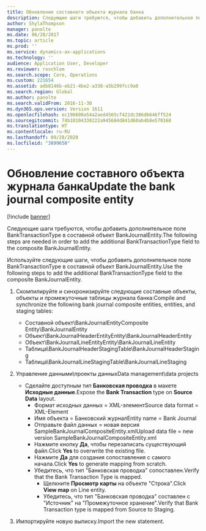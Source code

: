 ```yaml
---
title: Обновление составного объекта журнала банка
description: Следующие шаги требуются, чтобы добавить дополнительное поле BankTransactionType в составной объект BankJournalEntity.
author: ShylaThompson
manager: panolte
ms.date: 06/20/2017
ms.topic: article
ms.prod: ''
ms.service: dynamics-ax-applications
ms.technology: ''
audience: Application User, Developer
ms.reviewer: roschlom
ms.search.scope: Core, Operations
ms.custom: 221654
ms.assetid: adb8146b-eb21-4be2-a338-a5b299fcc9a0
ms.search.region: Global
ms.author: panolte
ms.search.validFrom: 2016-11-30
ms.dyn365.ops.version: Version 1611
ms.openlocfilehash: ec196600a54a2aed4565cf422dc386d6646ff524
ms.sourcegitcommit: 74b10104338222a945684d841d60ab4b8e570168
ms.translationtype: HT
ms.contentlocale: ru-RU
ms.lasthandoff: 09/28/2020
ms.locfileid: "3899650"
---
```

# <a name="update-the-bank-journal-composite-entity"></a><span data-ttu-id="b4407-103">Обновление составного объекта журнала банка</span><span class="sxs-lookup"><span data-stu-id="b4407-103">Update the bank journal composite entity</span></span>

[!include [banner](../includes/banner.md)]

<span data-ttu-id="b4407-104">Следующие шаги требуются, чтобы добавить дополнительное поле BankTransactionType в составной объект BankJournalEntity.</span><span class="sxs-lookup"><span data-stu-id="b4407-104">The following steps are needed in order to add the additional BankTransactionType field to the composite BankJournalEntity.</span></span>

<span data-ttu-id="b4407-105">Используйте следующие шаги, чтобы добавить дополнительное поле BankTransactionType в составной объект BankJournalEntity.</span><span class="sxs-lookup"><span data-stu-id="b4407-105">Use the following steps to add the additional BankTransactionType field to the composite BankJournalEntity.</span></span>

1.  <span data-ttu-id="b4407-106">Скомпилируйте и синхронизируйте следующие составные объекты, объекты и промежуточные таблицы журнала банка:</span><span class="sxs-lookup"><span data-stu-id="b4407-106">Compile and synchronize the following bank journal composite entities, entities, and staging tables:</span></span>
    -   <span data-ttu-id="b4407-107">Составной объект\\BankJournalEntity</span><span class="sxs-lookup"><span data-stu-id="b4407-107">Composite Entity\\BankJournalEntity</span></span>
    -   <span data-ttu-id="b4407-108">Объект\\BankJournalHeaderEntity</span><span class="sxs-lookup"><span data-stu-id="b4407-108">Entity\\BankJournalHeaderEntity</span></span>
    -   <span data-ttu-id="b4407-109">Объект\\BankJournalLineEntity</span><span class="sxs-lookup"><span data-stu-id="b4407-109">Entity\\BankJournalLineEntity</span></span>
    -   <span data-ttu-id="b4407-110">Таблица\\BankJournalHeaderStaging</span><span class="sxs-lookup"><span data-stu-id="b4407-110">Table\\BankJournalHeaderStaging</span></span>
    -   <span data-ttu-id="b4407-111">Таблица\\BankJournalLineStaging</span><span class="sxs-lookup"><span data-stu-id="b4407-111">Table\\BankJournalLineStaging</span></span>

2.  <span data-ttu-id="b4407-112">Управление данными\\проекты данных</span><span class="sxs-lookup"><span data-stu-id="b4407-112">Data management\\data projects</span></span>
    -   <span data-ttu-id="b4407-113">Сделайте доступным тип **Банковская проводка** в макете **Исходные данные**.</span><span class="sxs-lookup"><span data-stu-id="b4407-113">Expose the **Bank Transaction** type on **Source Data** layout.</span></span>
        -   <span data-ttu-id="b4407-114">Формат исходных данных = XML-элемент</span><span class="sxs-lookup"><span data-stu-id="b4407-114">Source data format = XML-Element</span></span>
        -   <span data-ttu-id="b4407-115">Имя объекта = Банковский журнал</span><span class="sxs-lookup"><span data-stu-id="b4407-115">Entity name = Bank Journal</span></span>
        -   <span data-ttu-id="b4407-116">Отправьте файл данных = новая версия SampleBankJournalCompositeEntity.xml</span><span class="sxs-lookup"><span data-stu-id="b4407-116">Upload data file = new version SampleBankJournalCompositeEntity.xml</span></span>
        -   <span data-ttu-id="b4407-117">Нажмите кнопку **Да**, чтобы перезаписать существующий файл.</span><span class="sxs-lookup"><span data-stu-id="b4407-117">Click **Yes** to overwrite the existing file.</span></span>
        -   <span data-ttu-id="b4407-118">Нажмите **Да** для создания сопоставления с самого начала.</span><span class="sxs-lookup"><span data-stu-id="b4407-118">Click **Yes** to generate mapping from scratch.</span></span>
        -   <span data-ttu-id="b4407-119">Убедитесь, что тип "Банковская проводка" сопоставлен.</span><span class="sxs-lookup"><span data-stu-id="b4407-119">Verify that the Bank Transaction Type is mapped.</span></span>
            -   <span data-ttu-id="b4407-120">Щелкните **Просмотр карты** на объекте "Строка".</span><span class="sxs-lookup"><span data-stu-id="b4407-120">Click **View map** on Line entity.</span></span>
            -   <span data-ttu-id="b4407-121">Убедитесь, что тип "Банковская проводка" составлен с "Источник" на "Промежуточное хранение".</span><span class="sxs-lookup"><span data-stu-id="b4407-121">Verify that Bank Transaction type is mapped from Source to Staging.</span></span>

3.  <span data-ttu-id="b4407-122">Импортируйте новую выписку.</span><span class="sxs-lookup"><span data-stu-id="b4407-122">Import the new statement.</span></span>




